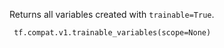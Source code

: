 Returns all variables created with `trainable=True`.

```
 tf.compat.v1.trainable_variables(scope=None)
```
